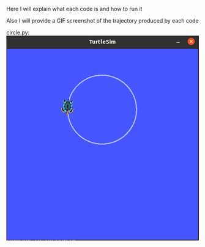 Here I will explain what each code is and how to run it

Also I will provide a GIF screenshot of the trajectory produced by each code

circle.py:
![Alt text](screenshots/circle.png?raw=true "Screenshot of circle.py Trajectory")
